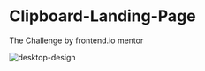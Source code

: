 # Clipboard-Landing-Page
The Challenge by frontend.io mentor

![desktop-design](https://github.com/vaishnav196/Clipboard-Landing-Page/assets/107029372/2a6854c9-eb49-48ce-a340-dd8ed0c81c6c)


